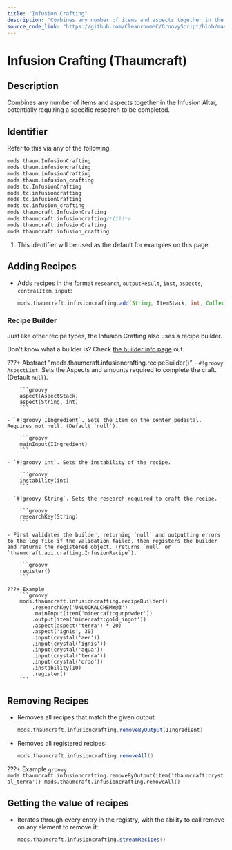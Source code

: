 ```yaml
---
title: "Infusion Crafting"
description: "Combines any number of items and aspects together in the Infusion Altar, potentially requiring a specific research to be completed."
source_code_link: "https://github.com/CleanroomMC/GroovyScript/blob/master/src/main/java/com/cleanroommc/groovyscript/compat/mods/thaumcraft/InfusionCrafting.java"
---
```


# Infusion Crafting (Thaumcraft)

## Description

Combines any number of items and aspects together in the Infusion Altar, potentially requiring a specific research to be completed.

## Identifier

Refer to this via any of the following:

```groovy hl_lines="10"
mods.thaum.InfusionCrafting
mods.thaum.infusioncrafting
mods.thaum.infusionCrafting
mods.thaum.infusion_crafting
mods.tc.InfusionCrafting
mods.tc.infusioncrafting
mods.tc.infusionCrafting
mods.tc.infusion_crafting
mods.thaumcraft.InfusionCrafting
mods.thaumcraft.infusioncrafting/*(1)!*/
mods.thaumcraft.infusionCrafting
mods.thaumcraft.infusion_crafting
```

1. This identifier will be used as the default for examples on this page

## Adding Recipes

- Adds recipes in the format `research`, `outputResult`, `inst`, `aspects`, `centralItem`, `input`:

    ```groovy
    mods.thaumcraft.infusioncrafting.add(String, ItemStack, int, Collection<AspectStack>, IIngredient, IIngredient...)
    ```


### Recipe Builder

Just like other recipe types, the Infusion Crafting also uses a recipe builder.

Don't know what a builder is? Check [the builder info page](../../../groovy/builder.md) out.

???+ Abstract "mods.thaumcraft.infusioncrafting.recipeBuilder()"
    - `#!groovy AspectList`. Sets the Aspects and amounts required to complete the craft. (Default `null`).

        ```groovy
        aspect(AspectStack)
        aspect(String, int)
        ```

    - `#!groovy IIngredient`. Sets the item on the center pedestal. Requires not null. (Default `null`).

        ```groovy
        mainInput(IIngredient)
        ```

    - `#!groovy int`. Sets the instability of the recipe.

        ```groovy
        instability(int)
        ```

    - `#!groovy String`. Sets the research required to craft the recipe.

        ```groovy
        researchKey(String)
        ```

    - First validates the builder, returning `null` and outputting errors to the log file if the validation failed, then registers the builder and returns the registered object. (returns `null` or `thaumcraft.api.crafting.InfusionRecipe`).

        ```groovy
        register()
        ```

    ???+ Example
        ```groovy
        mods.thaumcraft.infusioncrafting.recipeBuilder()
            .researchKey('UNLOCKALCHEMY@3')
            .mainInput(item('minecraft:gunpowder'))
            .output(item('minecraft:gold_ingot'))
            .aspect(aspect('terra') * 20)
            .aspect('ignis', 30)
            .input(crystal('aer'))
            .input(crystal('ignis'))
            .input(crystal('aqua'))
            .input(crystal('terra'))
            .input(crystal('ordo'))
            .instability(10)
            .register()
        ```



## Removing Recipes

- Removes all recipes that match the given output:

    ```groovy
    mods.thaumcraft.infusioncrafting.removeByOutput(IIngredient)
    ```

- Removes all registered recipes:

    ```groovy
    mods.thaumcraft.infusioncrafting.removeAll()
    ```

???+ Example
    ```groovy
    mods.thaumcraft.infusioncrafting.removeByOutput(item('thaumcraft:crystal_terra'))
    mods.thaumcraft.infusioncrafting.removeAll()
    ```

## Getting the value of recipes

- Iterates through every entry in the registry, with the ability to call remove on any element to remove it:

    ```groovy
    mods.thaumcraft.infusioncrafting.streamRecipes()
    ```
